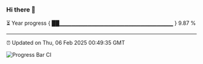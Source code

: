 ### Hi there 👋

⏳ Year progress { ██▁▁▁▁▁▁▁▁▁▁▁▁▁▁▁▁▁▁▁▁▁▁▁▁▁▁▁▁ } 9.87 %

---

⏰ Updated on Thu, 06 Feb 2025 00:49:35 GMT

![Progress Bar CI](https://github.com/Shyam-Makwana/GitHub-Actions-Demo/workflows/Progress%20Bar%20CI/badge.svg)
